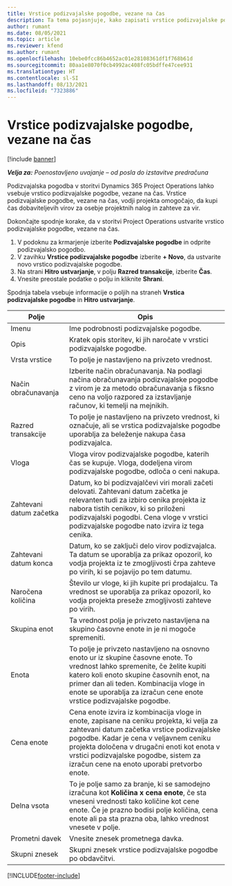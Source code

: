 ```yaml
---
title: Vrstice podizvajalske pogodbe, vezane na čas
description: Ta tema pojasnjuje, kako zapisati vrstice podizvajalske pogodbe, vezane na čas, in zabeležiti odkup časa od dobaviteljev.
author: rumant
ms.date: 08/05/2021
ms.topic: article
ms.reviewer: kfend
ms.author: rumant
ms.openlocfilehash: 10ebe0fcc86b4652ac01e28108361df1f768b61d
ms.sourcegitcommit: 80aa1e8070f0cb4992ac408fc05bdffe47cee931
ms.translationtype: HT
ms.contentlocale: sl-SI
ms.lasthandoff: 08/13/2021
ms.locfileid: "7323886"
---
```

# <a name="subcontract-lines-for-time"></a>Vrstice podizvajalske pogodbe, vezane na čas

[!include [banner](../../includes/dataverse-preview.md)]

_**Velja za:** Poenostavljeno uvajanje – od posla do izstavitve predračuna_

Podizvajalska pogodba v storitvi Dynamics 365 Project Operations lahko vsebuje vrstico podizvajalske pogodbe, vezane na čas. Vrstice podizvajalske pogodbe, vezane na čas, vodji projekta omogočajo, da kupi čas dobaviteljevih virov za osebje projektnih nalog in zahteve za vir.

Dokončajte spodnje korake, da v storitvi Project Operations ustvarite vrstico podizvajalske pogodbe, vezane na čas.

1. V podoknu za krmarjenje izberite **Podizvajalske pogodbe** in odprite podizvajalsko pogodbo.
2. V zavihku **Vrstice podizvajalske pogodbe** izberite **+ Novo**, da ustvarite novo vrstico podizvajalske pogodbe.
3. Na strani **Hitro ustvarjanje**, v polju **Razred transakcije**, izberite **Čas**.
4. Vnesite preostale podatke o polju in kliknite **Shrani**.

  Spodnja tabela vsebuje informacije o poljih na straneh **Vrstica podizvajalske pogodbe** in **Hitro ustvarjanje**.

| **Polje** | **Opis** |
| --- | --- |
| Imenu | Ime podrobnosti podizvajalske pogodbe. |
| Opis | Kratek opis storitev, ki jih naročate v vrstici podizvajalske pogodbe. | 
| Vrsta vrstice | To polje je nastavljeno na privzeto vrednost.  |
| Način obračunavanja | Izberite način obračunavanja. Na podlagi načina obračunavanja podizvajalske pogodbe z virom je za metodo obračunavanja s fiksno ceno na voljo razpored za izstavljanje računov, ki temelji na mejnikih. |
| Razred transakcije | To polje je nastavljeno na privzeto vrednost, ki označuje, ali se vrstica podizvajalske pogodbe uporablja za beleženje nakupa časa podizvajalca. |
| Vloga | Vloga virov podizvajalske pogodbe, katerih čas se kupuje. Vloga, dodeljena virom podizvajalske pogodbe, odloča o ceni nakupa. |
| Zahtevani datum začetka | Datum, ko bi podizvajalčevi viri morali začeti delovati. Zahtevani datum začetka je relevanten tudi za izbiro cenika projekta iz nabora tistih cenikov, ki so priloženi podizvajalski pogodbi. Cena vloge v vrstici podizvajalske pogodbe nato izvira iz tega cenika. |
| Zahtevani datum konca | Datum, ko se zaključi delo virov podizvajalca. Ta datum se uporablja za prikaz opozoril, ko vodja projekta iz te zmogljivosti črpa zahteve po virih, ki se pojavijo po tem datumu. |
| Naročena količina | Število ur vloge, ki jih kupite pri prodajalcu. Ta vrednost se uporablja za prikaz opozoril, ko vodja projekta preseže zmogljivosti zahteve po virih. |
| Skupina enot | Ta vrednost polja je privzeto nastavljena na skupino časovne enote in je ni mogoče spremeniti.  |
| Enota | To polje je privzeto nastavljeno na osnovno enoto ur iz skupine časovne enote. To vrednost lahko spremenite, če želite kupiti katero koli enoto skupine časovnih enot, na primer dan ali teden. Kombinacija vloge in enote se uporablja za izračun cene enote vrstice podizvajalske pogodbe. |
| Cena enote | Cena enote izvira iz kombinacija vloge in enote, zapisane na ceniku projekta, ki velja za zahtevani datum začetka vrstice podizvajalske pogodbe. Kadar je cena v veljavnem ceniku projekta določena v drugačni enoti kot enota v vrstici podizvajalske pogodbe, sistem za izračun cene na enoto uporabi pretvorbo enote. |
| Delna vsota | To je polje samo za branje, ki se samodejno izračuna kot **Količina x cena enote**, če sta vneseni vrednosti tako količine kot cene enote. Če je prazno bodisi polje količina, cena enote ali pa sta prazna oba, lahko vrednost vnesete v polje. |
| Prometni davek |  Vnesite znesek prometnega davka. |
| Skupni znesek | Skupni znesek vrstice podizvajalske pogodbe po obdavčitvi. |


[!INCLUDE[footer-include](../../includes/footer-banner.md)]
